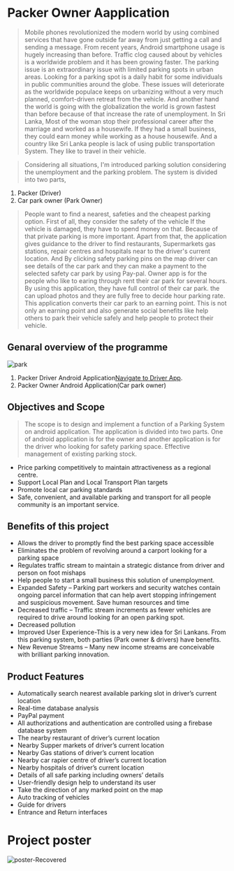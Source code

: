 #  Packer Owner Aapplication

>Mobile phones revolutionized the modern world by using combined services that have gone outside far away from just getting a call and sending a message. From recent years, Android smartphone usage is hugely increasing than before. Traffic clog caused
about by vehicles is a worldwide problem and it has been growing faster. The parking issue is an extraordinary issue with limited parking spots in urban areas. Looking for a parking spot is a daily habit for some individuals in public communities around the globe.  These issues will deteriorate as the worldwide populace keeps on urbanizing without a very much planned, comfort-driven retreat from the vehicle. And another hand the world is going with the globalization the world is grown fastest than before because of that increase the rate of unemployment. In Sri Lanka, Most of the woman stop their professional career after the marriage and worked as a housewife. If they had a small business, they could earn money while working as a house housewife. And a country like Sri Lanka people is lack of using public transportation System. They like to travel in their vehicle.

>Considering all situations, I'm introduced parking solution considering the unemployment and the parking problem. The system is divided into two parts,

 1. Packer (Driver)
 2. Car park owner (Park Owner) 

 >People want to find a nearest, safeties and the cheapest parking option. First of all, they consider the safety of the vehicle  If the vehicle is damaged, they have to spend money on that. Because of that private parking is more important. Apart from that, the application gives guidance to the driver to find restaurants, Supermarkets gas stations, repair centres and hospitals near to the driver's current location. And By clicking safety parking pins on the map driver can see details of the car park and they can make a payment to the selected safety car park by using Pay-pal. Owner app is for the people who like to earing through rent their car park for several hours. By using this application, they have full control of their car park. the can upload photos and they are fully free to decide hour parking rate. This application converts their car park to an earning point. This is not only an earning point and also generate social benefits like help others to park their vehicle safely and help people to protect their vehicle. 
                 
##  Genaral overview of the programme

![park](https://user-images.githubusercontent.com/35406756/67417355-2a271b80-f5e6-11e9-9cc9-f59bf7ec17f9.png)

1. Packer Driver Android Application[Navigate to Driver App](https://github.com/krandula/Packer-Diver-Application.git).
2. Packer Owner Android Application(Car park owner) 

##  Objectives and Scope
>The scope is to design and implement a function of a Parking System on android application.
The application is divided into two parts. One of android application is for the owner and another
application is for the driver who looking for safety parking space. Effective management of existing
parking stock.

- Price parking competitively to maintain attractiveness as a regional centre.
- Support Local Plan and Local Transport Plan targets
- Promote local car parking standards
- Safe, convenient, and available parking and transport for all people community is an
  important service.
  
##  Benefits of this project
- Allows the driver to promptly find the best parking space accessible
- Eliminates the problem of revolving around a carport looking for a parking space
- Regulates traffic stream to maintain a strategic distance from driver and person on foot
  mishaps
- Help people to start a small business this solution of unemployment.
- Expanded Safety – Parking part workers and security watches contain ongoing parcel
  information that can help avert stopping infringement and suspicious movement. Save
  human resources and time
- Decreased traffic – Traffic stream increments as fewer vehicles are required to drive around
  looking for an open parking spot.
- Decreased pollution
- Improved User Experience-This is a very new idea for Sri Lankans. From this parking system,
  both parties (Park owner & drivers) have benefits.
- New Revenue Streams – Many new income streams are conceivable with brilliant parking
  innovation.
  
## Product Features
- Automatically search nearest available parking slot in driver’s current location
- Real-time database analysis
- PayPal payment
- All authorizations and authentication are controlled using a firebase database system
- The nearby restaurant of driver’s current location
- Nearby Supper markets of driver’s current location
- Nearby Gas stations of driver’s current location
- Nearby car rapier centre of driver’s current location
- Nearby hospitals of driver’s current location
- Details of all safe parking including owners’ details
- User-friendly design help to understand its user
- Take the direction of any marked point on the map
- Auto tracking of vehicles
- Guide for drivers
- Entrance and Return interfaces

#  Project poster
![poster-Recovered](https://user-images.githubusercontent.com/35406756/67419912-3792d480-f5eb-11e9-8cef-1bb188d71c66.jpg)
